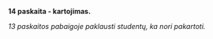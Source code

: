 **14 paskaita - kartojimas.**

*13 paskaitos pabaigoje paklausti studentų, ka nori pakartoti.*
<!--stackedit_data:
eyJoaXN0b3J5IjpbLTkyNzg4MDUxM119
-->